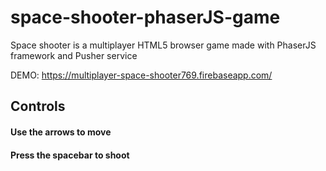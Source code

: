 # space-shooter-phaserJS-game
Space shooter is a multiplayer HTML5 browser game made with PhaserJS framework and Pusher service

DEMO: https://multiplayer-space-shooter769.firebaseapp.com/

## Controls
#### Use the arrows to move
#### Press the spacebar to shoot
